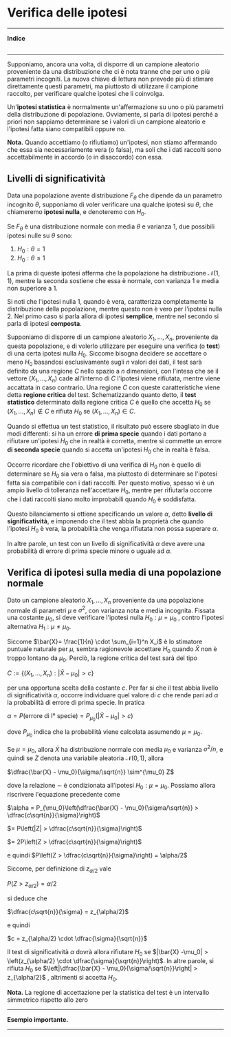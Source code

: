 # Verifica delle ipotesi

---
**Indice**
```table-of-contents
```
---

Supponiamo, ancora una volta, di disporre di un campione aleatorio proveniente da una distribuzione che ci è nota tranne che per uno o più parametri incogniti. La nuova chiave di lettura non prevede più di stimare direttamente questi parametri, ma piuttosto di utilizzare il campione raccolto, per verificare qualche ipotesi che li coinvolga.

Un'**ipotesi statistica** è normalmente un'affermazione su uno o più parametri della distribuzione di popolazione. Ovviamente, si parla di ipotesi perché a priori non sappiamo determinare se i valori di un campione aleatorio e l'ipotesi fatta siano compatibili oppure no.

**Nota.** Quando accettiamo (o rifiutiamo) un'ipotesi, non stiamo affermando che essa sia necessariamente vera (o falsa), ma soli che i dati raccolti sono accettabilmente in accordo (o in disaccordo) con essa.
## Livelli di significatività

Data una popolazione avente distribuzione $F_\theta$ che dipende da un parametro incognito $\theta$, supponiamo di voler verificare una qualche ipotesi su $\theta$, che chiameremo **ipotesi nulla**, e denoteremo con $H_0$. 

Se $F_\theta$ è una distribuzione normale con media $\theta$ e varianza $1$, due possibili ipotesi nulle su $\theta$ sono:

1. $H_0 : \theta = 1$
2. $H_0 : \theta \le 1$

La prima di queste ipotesi afferma che la popolazione ha distribuzione $\mathcal{N}(1,1)$, mentre la seconda sostiene che essa è normale, con varianza $1$ e media non superiore a $1$. 

Si noti che l'ipotesi nulla $1$, quando è vera, caratterizza completamente la distribuzione della popolazione, mentre questo non è vero per l'ipotesi nulla $2$. Nel primo caso si parla allora di ipotesi **semplice**, mentre nel secondo si parla di ipotesi **composta**.

Supponiamo di disporre di un campione aleatorio $X_1, \dots, X_n$, proveniente da questa popolazione, e di volerlo utilizzare per eseguire una verifica (o **test**) di una certa ipotesi nulla $H_0$. Siccome bisogna decidere se accettare o meno $H_0$ basandosi esclusivamente sugli $n$ valori dei dati, il test sarà definito da una regione $C$ nello spazio a $n$ dimensioni, con l'intesa che se il vettore $(X_1, \dots, X_n)$ cade all'interno di $C$ l'ipotesi viene rifiutata, mentre viene accattata in caso contrario.  Una regione $C$ con queste caratteristiche viene detta **regione critica** del test. Schematizzando quanto detto, il **test statistico** determinato dalla regione critica $C$ è quello che accetta $H_0$ se $(X_1, \dots, X_n) \notin C$ e rifiuta $H_0$ se $(X_1, \dots, X_n) \in C$.

Quando si effettua un test statistico, il risultato può essere sbagliato in due modi differenti: si ha un errore **di prima specie** quando i dati portano a rifiutare un'ipotesi $H_0$ che in realtà è corretta, mentre si commette un errore **di seconda specie** quando si accetta un'ipotesi $H_0$ che in realtà è falsa.

Occorre ricordare che l'obiettivo di una verifica di $H_0$ non è quello di determinare se $H_0$ sia vera o falsa, ma piuttosto di determinare se l'ipotesi fatta sia compatibile con i dati raccolti. Per questo motivo, spesso vi è un ampio livello di tolleranza nell'accettare $H_0$, mentre per rifiutarla occorre che i dati raccolti siano molto improbabili quando $H_0$ è soddisfatta.

Questo bilanciamento si ottiene specificando un valore $\alpha$, detto **livello di significatività**, e imponendo che il test abbia la proprietà che quando l'ipotesi $H_0$ è vera, la probabilità che venga rifiutata non possa superare $\alpha$.

In altre parole, un test con un livello di significatività $\alpha$ deve avere una probabilità di errore di prima specie minore o uguale ad $\alpha$.

## Verifica di ipotesi sulla media di una popolazione normale

Dato un campione aleatorio $X_1, \dots, X_n$ proveniente da una popolazione normale di parametri $\mu$ e $\sigma^2$, con varianza nota e media incognita. Fissata una costante $\mu_0$, si deve verificare l'ipotesi nulla $H_0 : \mu = \mu_0$ , contro l'ipotesi alternativa $H_1: \mu \neq \mu_0$.

Siccome $\bar{X}= \frac{1}{n} \cdot \sum_{i=1}^n X_i$ è lo stimatore puntuale naturale per $\mu$, sembra ragionevole accettare $H_0$ quando $\bar{X}$ non è troppo lontano da $\mu_0$. Perciò, la regione critica del test sarà del tipo

$C := \{(X_1, \dots, X_n) : |\bar{X} - \mu_0| > c\}$

per una opportuna scelta della costante $c$. Per far si che il test abbia livello di significatività $\alpha$, occorre individuare quel valore di $c$ che rende pari ad $\alpha$ la probabilità di errore di prima specie. In pratica 

$\alpha = P(\text{errore di I° specie}) = P_{\mu_0}(|\bar{X} - \mu_0| > c)$  

dove $P_{\mu_0}$ indica che la probabilità viene calcolata assumendo $\mu=\mu_0$. 

Se $\mu = \mu_0$, allora $\bar{X}$ ha distribuzione normale con media $\mu_0$ e varianza $\sigma^2/n$, e quindi se $Z$ denota una variabile aleatoria $\mathcal{N}(0,1)$, allora

$\dfrac{\bar{X} - \mu_0}{\sigma/\sqrt{n}} \sim^{\mu_0} Z$

dove la relazione $\sim$ è condizionata all'ipotesi $H_0 : \mu = \mu_0$. Possiamo allora riscrivere l'equazione precedente come

$\alpha = P_{\mu_0}\left(\dfrac{\bar{X} - \mu_0}{\sigma/\sqrt{n}} > \dfrac{c\sqrt{n}}{\sigma}\right)$

 $= P\left(|Z| > \dfrac{c\sqrt{n}}{\sigma}\right)$

$= 2P\left(Z > \dfrac{c\sqrt{n}}{\sigma}\right)$

e quindi $P\left(Z > \dfrac{c\sqrt{n}}{\sigma}\right) = \alpha/2$ 

Siccome, per definizione di $z_{\alpha/2}$ vale

 $P\left(Z > z_{\alpha/2}\right) = \alpha/2$ 

si deduce che 

$\dfrac{c\sqrt{n}}{\sigma} = z_{\alpha/2}$

e quindi 

$c = z_{\alpha/2} \cdot \dfrac{\sigma}{\sqrt{n}}$

Il test di significatività $\alpha$ dovrà allora rifiutare $H_0$ se $|\bar{X} -\mu_0| > \left(z_{\alpha/2} \cdot  \dfrac{\sigma}{\sqrt{n}}\right)$. In altre parole, si rifiuta $H_0$ se $\left|\dfrac{\bar{X} - \mu_0}{\sigma/\sqrt{n}}\right| > z_{\alpha/2}$ , altrimenti si accetta $H_0$. 

**Nota.** La regione di accettazione per la statistica del test è un intervallo simmetrico rispetto allo zero 

---

**Esempio importante.**


---

